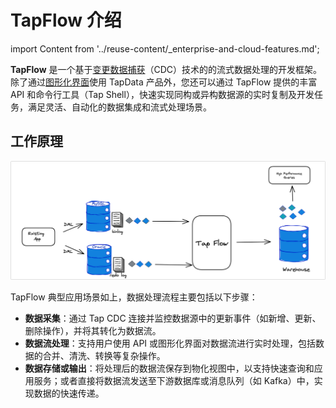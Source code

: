 # TapFlow 介绍

import Content from '../reuse-content/_enterprise-and-cloud-features.md';

<Content />

**TapFlow** 是一个基于[变更数据捕获](../introduction/change-data-capture-mechanism.md)（CDC）技术的的流式数据处理的开发框架。除了通过[图形化界面](../user-guide/data-development/create-task.md)使用 TapData 产品外，您还可以通过 TapFlow 提供的丰富 API 和命令行工具（Tap Shell），快速实现同构或异构数据源的实时复制及开发任务，满足灵活、自动化的数据集成和流式处理场景。

## 工作原理

![TapFlow 工作原理](../images/tapflow_introduction.png)

TapFlow 典型应用场景如上，数据处理流程主要包括以下步骤：

- **数据采集**：通过 Tap CDC 连接并监控数据源中的更新事件（如新增、更新、删除操作），并将其转化为数据流。
- **数据流处理**：支持用户使用 API 或图形化界面对数据流进行实时处理，包括数据的合并、清洗、转换等复杂操作。
- **数据存储或输出**：将处理后的数据流保存到物化视图中，以支持快速查询和应用服务；或者直接将数据流发送至下游数据库或消息队列（如 Kafka）中，实现数据的快速传递。

